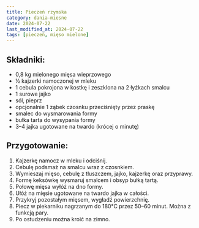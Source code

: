 ```yaml
---
title: Pieczeń rzymska
category: dania-miesne
date: 2024-07-22
last_modified_at: 2024-07-22
tags: [pieczeń, mięso mielone]
---
```


## Składniki:
 - 0,8 kg mielonego mięsa wieprzowego
 - ½ kajzerki namoczonej w mleku
 - 1 cebula pokrojona w kostkę i zeszklona na 2 łyżkach smalcu
 - 1 surowe jajko
 - sól, pieprz
 - opcjonalnie 1 ząbek czosnku przeciśnięty przez praskę
 - smalec do wysmarowania formy
 - bułka tarta do wysypania formy
 - 3–4 jajka ugotowane na twardo (krócej o minutę)

## Przygotowanie:
1. Kajzerkę namocz w mleku i odciśnij.
2. Cebulę podsmaż na smalcu wraz z czosnkiem.
3. Wymieszaj mięso, cebulę z tłuszczem, jajko, kajzerkę oraz przyprawy.
4. Formę keksówkę wysmaruj smalcem i obsyp bułką tartą.
5. Połowę mięsa wyłóż na dno formy.
6. Ułóż na mięsie ugotowane na twardo jajka w całości.
7. Przykryj pozostałym mięsem, wygładź powierzchnię.
8. Piecz w piekarniku nagrzanym do 180°C przez 50–60 minut. Można z funkcją pary. 
9. Po ostudzeniu można kroić na zimno.
